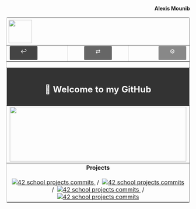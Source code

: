 <!-- Prénom à droite hors de la table -->
<p align="right"><b>Alexis Mounib</b></p>

<!-- Table principale pleine largeur possible -->
<table align="center" border="1" cellpadding="0" cellspacing="0" width="100%" style="border-collapse: collapse; border-color: #ddd; border-radius: 4px;">

  <!-- Icon en haut à gauche -->
  <tr>
    <td colspan="3" align="left" style="padding:5px;">
      <img src="https://raw.githubusercontent.com/zoyern/badges/main/icon.gif" height="64">
    </td>
  </tr>

  <!-- Ligne des 3 boutons, colonnes égales -->
  <tr>
    <td align="left" width="33%">
      <span style="
        display: inline-block;
        padding: 4px 8px;
        border-radius: 2px;
        background: #444;
        color: #fff;
        width: 60px;
        height: 30px;
        text-align: center;
      ">↩</span>
    </td>
    <td align="center" width="33%">
      <span style="
        display: inline-block;
        padding: 4px 8px;
        border-radius: 2px;
        background: #666;
        color: #fff;
        width: 60px;
        height: 30px;
        text-align: center;
      ">⇄</span>
    </td>
    <td align="right" width="33%">
      <span style="
        display: inline-block;
        padding: 4px 8px;
        border-radius: 2px;
        background: #888;
        color: #fff;
        width: 60px;
        height: 30px;
        text-align: center;
      ">⚙</span>
    </td>
  </tr>

  <!-- Séparateur full width -->
  <tr>
    <td colspan="3">
      <img src="https://raw.githubusercontent.com/zoyern/badges/main/sep.gif" width="100%" height="10">
    </td>
  </tr>

  <!-- Welcome message -->
  <tr>
    <td colspan="3" align="center" bgcolor="#333" style="color: #fff; font-weight: bold; padding: 10px;">
      <h2>👋 Welcome to my GitHub </h2>
    </td>
  </tr>

  <!-- Banner GIF -->
  <tr>
    <td colspan="3">
      <img src="https://raw.githubusercontent.com/zoyern/badges/main/banner.gif" width="100%" height="150px">
    </td>
  </tr>

<!-- Projects -->
<tr>
  <td colspan="3" align="center">
    <b>Projects</b><br><br>
    <a href="https://github.com/zoyern/42_school_projects">
      <img src="https://raw.githubusercontent.com/zoyern/badges/main/42_school_projects_commits.svg?v=3" alt="42 school projects commits">
    </a>
    &nbsp;/&nbsp;
    <a href="https://github.com/zoyern/42_school_projects">
      <img src="https://raw.githubusercontent.com/zoyern/badges/main/42_school_projects_commits.svg?v=3" alt="42 school projects commits">
    </a>
    &nbsp;/&nbsp;
    <a href="https://github.com/zoyern/42_school_projects">
      <img src="https://raw.githubusercontent.com/zoyern/badges/main/42_school_projects_commits.svg?v=3" alt="42 school projects commits">
    </a>
    &nbsp;/&nbsp;
    <a href="https://github.com/zoyern/42_school_projects">
      <img src="https://raw.githubusercontent.com/zoyern/badges/main/42_school_projects_commits.svg?v=3" alt="42 school projects commits">
    </a>
  </td>
</tr>


</table>
